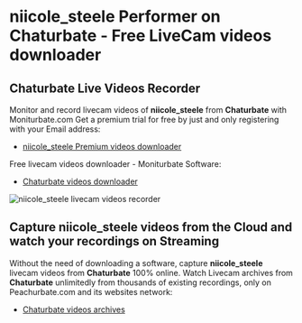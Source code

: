 # niicole_steele Performer on Chaturbate - Free LiveCam videos downloader

## Chaturbate Live Videos Recorder

Monitor and record livecam videos of **niicole_steele** from **Chaturbate** with Moniturbate.com
Get a premium trial for free by just and only registering with your Email address:
* [niicole_steele Premium videos downloader](https://moniturbate.com/request-demo-licence-key.html)

Free livecam videos downloader - Moniturbate Software:
* [Chaturbate videos downloader](https://moniturbate.com/moniturbate-download-software.html)

![niicole_steele livecam videos recorder](https://peachurnet.com/templates/moniturbate-software.png)


## Capture niicole_steele videos from the Cloud and watch your recordings on Streaming

Without the need of downloading a software, capture **niicole_steele** livecam videos from **Chaturbate** 100% online.
Watch Livecam archives from **Chaturbate** unlimitedly from thousands of existing recordings, only on Peachurbate.com and its websites network:
* [Chaturbate videos archives](https://peachurnet.com/)